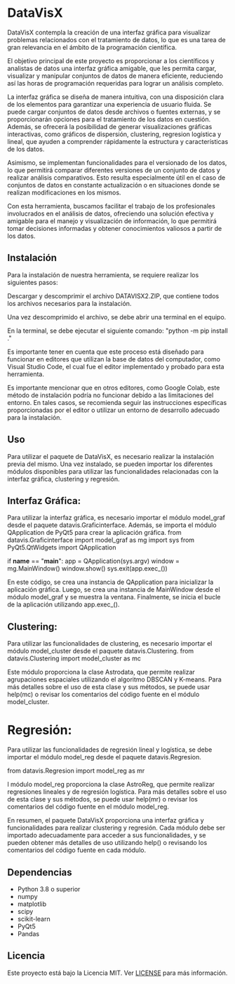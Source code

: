 # DataVisX

DataVisX contempla la creación de una interfaz gráfica para visualizar problemas relacionados con el tratamiento de datos, lo que es una tarea de gran relevancia en el ámbito de la programación científica.

El objetivo principal de este proyecto es proporcionar a los científicos y analistas de datos una interfaz gráfica amigable, que les permita cargar, visualizar y manipular conjuntos de datos de manera eficiente, reduciendo así las horas de programación requeridas para lograr un análisis completo.

La interfaz gráfica se diseña de manera intuitiva, con una disposición clara de los elementos para garantizar una experiencia de usuario fluida. Se puede cargar conjuntos de datos desde archivos o fuentes externas, y se proporcionarán opciones para el tratamiento de los datos en cuestión. Además, se ofrecerá la posibilidad de generar visualizaciones gráficas interactivas, como gráficos de dispersión, clustering, regresion logística y lineal, que ayuden a comprender rápidamente la estructura y características de los datos.

Asimismo, se implementan funcionalidades para el versionado de los datos, lo que permitirá comparar diferentes versiones de un conjunto de datos y realizar análisis comparativos. Esto resulta especialmente útil en el caso de conjuntos de datos en constante actualización o en situaciones donde se realizan modificaciones en los mismos.

Con esta herramienta, buscamos facilitar el trabajo de los profesionales involucrados en el análisis de datos, ofreciendo una solución efectiva y amigable para el manejo y visualización de información, lo que permitirá tomar decisiones informadas y obtener conocimientos valiosos a partir de los datos.
## Instalación

Para la instalación de nuestra herramienta, se requiere realizar los siguientes pasos:

Descargar y descomprimir el archivo DATAVISX2.ZIP, que contiene todos los archivos necesarios para la instalación.

Una vez descomprimido el archivo, se debe abrir una terminal en el equipo.

En la terminal, se debe ejecutar el siguiente comando: "python -m pip install ."

Es importante tener en cuenta que este proceso está diseñado para funcionar en editores que utilizan la base de datos del computador, como Visual Studio Code, el cual fue el editor implementado y probado para esta herramienta.

Es importante mencionar que en otros editores, como Google Colab, este método de instalación podría no funcionar debido a las limitaciones del entorno. En tales casos, se recomienda seguir las instrucciones específicas proporcionadas por el editor o utilizar un entorno de desarrollo adecuado para la instalación.

## Uso

Para utilizar el paquete de DataVisX, es necesario realizar la instalación previa del mismo. Una vez instalado, se pueden importar los diferentes módulos disponibles para utilizar las funcionalidades relacionadas con la interfaz gráfica, clustering y regresión.

## Interfaz Gráfica:
Para utilizar la interfaz gráfica, es necesario importar el módulo model_graf desde el paquete datavis.Graficinterface. Además, se importa el módulo QApplication de PyQt5 para crear la aplicación gráfica.
from datavis.Graficinterface import model_graf as mg
import sys
from PyQt5.QtWidgets import QApplication

if __name__ == "__main__":
    app = QApplication(sys.argv)
    window = mg.MainWindow()
    window.show()
    sys.exit(app.exec_())

En este código, se crea una instancia de QApplication para inicializar la aplicación gráfica. Luego, se crea una instancia de MainWindow desde el módulo model_graf y se muestra la ventana. Finalmente, se inicia el bucle de la aplicación utilizando app.exec_().

## Clustering:
Para utilizar las funcionalidades de clustering, es necesario importar el módulo model_cluster desde el paquete datavis.Clustering.
from datavis.Clustering import model_cluster as mc

Este módulo proporciona la clase Astrodata, que permite realizar agrupaciones espaciales utilizando el algoritmo DBSCAN y K-means. Para más detalles sobre el uso de esta clase y sus métodos, se puede usar help(mc) o revisar los comentarios del código fuente en el módulo model_cluster.

# Regresión:
Para utilizar las funcionalidades de regresión lineal y logística, se debe importar el módulo model_reg desde el paquete datavis.Regresion.

from datavis.Regresion import model_reg as mr

l módulo model_reg proporciona la clase AstroReg, que permite realizar regresiones lineales y de regresión logística. Para más detalles sobre el uso de esta clase y sus métodos, se puede usar help(mr) o revisar los comentarios del código fuente en el módulo model_reg.

En resumen, el paquete DataVisX proporciona una interfaz gráfica y funcionalidades para realizar clustering y regresión. Cada módulo debe ser importado adecuadamente para acceder a sus funcionalidades, y se pueden obtener más detalles de uso utilizando help() o revisando los comentarios del código fuente en cada módulo.

## Dependencias

- Python 3.8 o superior
- numpy 
- matplotlib
- scipy
- scikit-learn
- PyQt5
- Pandas


## Licencia

Este proyecto está bajo la Licencia MIT. Ver [LICENSE](LICENSE) para más información.

